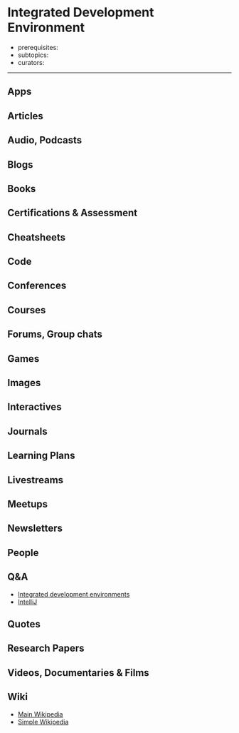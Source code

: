 # Integrated Development Environment

- prerequisites:
- subtopics:
- curators:

------

## Apps


## Articles

## Audio, Podcasts

## Blogs

## Books

## Certifications & Assessment

## Cheatsheets

## Code

## Conferences

## Courses

## Forums, Group chats

## Games

## Images

## Interactives

## Journals

## Learning Plans

## Livestreams

## Meetups

## Newsletters

## People

## Q&A

- [Integrated development environments](https://www.quora.com/topic/Integrated-Development-Environments)
- [IntelliJ](https://www.quora.com/topic/IntelliJ-IDEA)

## Quotes

## Research Papers

## Videos, Documentaries & Films

## Wiki

- [Main Wikipedia]()
- [Simple Wikipedia]()

